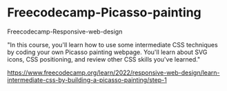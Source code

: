 # Freecodecamp-Picasso-painting
Freecodecamp-Responsive-web-design

"In this course, you'll learn how to use some intermediate CSS techniques by coding your own Picasso painting webpage. You'll learn about SVG icons, CSS positioning, and review other CSS skills you've learned."

https://www.freecodecamp.org/learn/2022/responsive-web-design/learn-intermediate-css-by-building-a-picasso-painting/step-1
